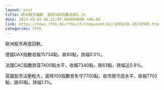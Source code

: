 ```yaml
---
layout: post
title: 歐洲股市偏軟　富時100指數低收1.1%
date: 2023-05-05 06:22:07.000000000 +08:00
link: https://news.rthk.hk/rthk/ch/component/k2/1699238-20230505.htm
categories: rthk
---
```


歐洲股市再度回軟。

德國DAX指數收報15734點，跌80點，跌幅0.5%。

法國CAC指數跌穿7400點水平，收報7340點，跌63點，跌幅近0.9%。

英國股市沽壓較大，富時100指數曾失守7700點，收市險守該水平，收報7702點，跌85點，跌幅1.1%。
